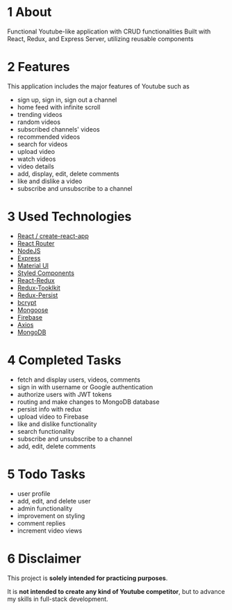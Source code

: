 # 1 About

Functional Youtube-like application with CRUD functionalities
Built with React, Redux, and Express Server, utilizing reusable components

# 2 Features

This application includes the major features of Youtube such as

- sign up, sign in, sign out a channel
- home feed with infinite scroll
- trending videos
- random videos
- subscribed channels' videos
- recommended videos
- search for videos
- upload video
- watch videos
- video details
- add, display, edit, delete comments
- like and dislike a video
- subscribe and unsubscribe to a channel

# 3 Used Technologies

- [React / create-react-app](https://github.com/facebook/create-react-app)
- [React Router](https://github.com/remix-run/react-router)
- [NodeJS](https://github.com/nodejs/node)
- [Express](https://github.com/expressjs)
- [Material UI](https://github.com/mui/material-ui)
- [Styled Components](https://github.com/styled-components/styled-components)
- [React-Redux](https://github.com/reduxjs/react-redux)
- [Redux-Tooklkit](https://github.com/reduxjs/redux-toolkit)
- [Redux-Persist](https://github.com/rt2zz/redux-persist)
- [bcrypt](https://github.com/kelektiv/node.bcrypt.js/)
- [Mongoose](https://github.com/Automattic/mongoose)
- [Firebase](https://firebase.google.com)
- [Axios](https://github.com/axios/axios)
- [MongoDB](https://www.mongodb.com)

# 4 Completed Tasks

- fetch and display users, videos, comments
- sign in with username or Google authentication
- authorize users with JWT tokens
- routing and make changes to MongoDB database
- persist info with redux
- upload video to Firebase
- like and dislike functionality
- search functionality
- subscribe and unsubscribe to a channel
- add, edit, delete comments

# 5 Todo Tasks

- user profile
- add, edit, and delete user
- admin functionality
- improvement on styling
- comment replies
- increment video views

# 6 Disclaimer

This project is **solely intended for practicing purposes**.

It is **not intended to create any kind of Youtube competitor**, but to advance my skills in full-stack development.
